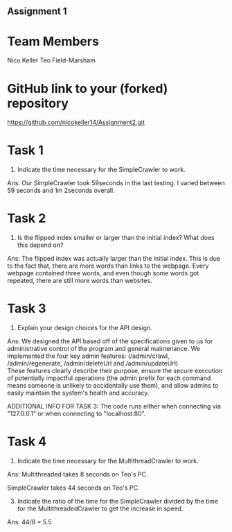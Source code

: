 Assignment 1
------------

# Team Members
Nico Keller
Teo Field-Marsham

# GitHub link to your (forked) repository

https://github.com/nicokeller14/Assignment2.git

# Task 1

1. Indicate the time necessary for the SimpleCrawler to work.

Ans: Our SimpleCrawler took 59seconds in the last testing. I varied between
59 seconds and 1m 2seconds overall.



# Task 2

1. Is the flipped index smaller or larger than the initial index? What does this depend on?

Ans: The flipped index was actually larger than the initial index. This is due to the fact that,
there are more words than links to the webpage. Every webpage contained three words, and even though
some words got repeated, there are still more words than websites.

# Task 3

1. Explain your design choices for the API design.

Ans: We designed the API based off of the specifications given to us for administrative control of the program and general maintenance. 
We implemented the four key admin features: (/admin/crawl, /admin/regenerate, /admin/deleteUrl and /admin/updateUrl).  
These features clearly describe their purpose, ensure the secure execution of potentially impactful operations (the admin prefix for each command means someone is unlikely to accidentally use them), and allow admins to 
easily maintain the system's health and accuracy.

ADDITIONAL INFO FOR TASK 3: The code runs either when connecting via "127.0.0.1" or when connecting to "localhost:80".


# Task 4

1.  Indicate the time necessary for the MultithreadCrawler to work.

Ans: Multithreaded takes 8 seconds on Teo's PC.

SimpleCrawler takes 44 seconds on Teo's PC.

3. Indicate the ratio of the time for the SimpleCrawler divided by the time for the MultithreadedCrawler to get the increase in speed.

Ans: 44/8 = 5.5


